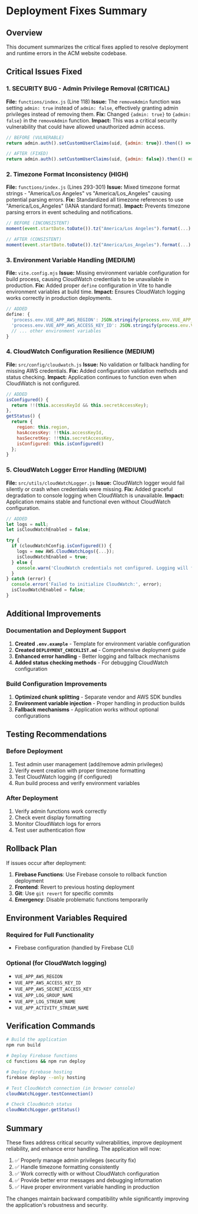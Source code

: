 # Deployment Fixes Summary

## Overview
This document summarizes the critical fixes applied to resolve deployment and runtime errors in the ACM website codebase.

## Critical Issues Fixed

### 1. **SECURITY BUG - Admin Privilege Removal (CRITICAL)**
**File:** `functions/index.js` (Line 118)
**Issue:** The `removeAdmin` function was setting `admin: true` instead of `admin: false`, effectively granting admin privileges instead of removing them.
**Fix:** Changed `{admin: true}` to `{admin: false}` in the `removeAdmin` function.
**Impact:** This was a critical security vulnerability that could have allowed unauthorized admin access.

```javascript
// BEFORE (VULNERABLE)
return admin.auth().setCustomUserClaims(uid, {admin: true}).then(() => {

// AFTER (FIXED)
return admin.auth().setCustomUserClaims(uid, {admin: false}).then(() => {
```

### 2. **Timezone Format Inconsistency (HIGH)**
**File:** `functions/index.js` (Lines 293-301)
**Issue:** Mixed timezone format strings - "America/Los Angeles" vs "America/Los_Angeles" causing potential parsing errors.
**Fix:** Standardized all timezone references to use "America/Los_Angeles" (IANA standard format).
**Impact:** Prevents timezone parsing errors in event scheduling and notifications.

```javascript
// BEFORE (INCONSISTENT)
moment(event.startDate.toDate()).tz("America/Los Angeles").format(...)

// AFTER (CONSISTENT)
moment(event.startDate.toDate()).tz("America/Los_Angeles").format(...)
```

### 3. **Environment Variable Handling (MEDIUM)**
**File:** `vite.config.mjs`
**Issue:** Missing environment variable configuration for build process, causing CloudWatch credentials to be unavailable in production.
**Fix:** Added proper `define` configuration in Vite to handle environment variables at build time.
**Impact:** Ensures CloudWatch logging works correctly in production deployments.

```javascript
// ADDED
define: {
  'process.env.VUE_APP_AWS_REGION': JSON.stringify(process.env.VUE_APP_AWS_REGION),
  'process.env.VUE_APP_AWS_ACCESS_KEY_ID': JSON.stringify(process.env.VUE_APP_AWS_ACCESS_KEY_ID),
  // ... other environment variables
}
```

### 4. **CloudWatch Configuration Resilience (MEDIUM)**
**File:** `src/config/cloudwatch.js`
**Issue:** No validation or fallback handling for missing AWS credentials.
**Fix:** Added configuration validation methods and status checking.
**Impact:** Application continues to function even when CloudWatch is not configured.

```javascript
// ADDED
isConfigured() {
  return !!(this.accessKeyId && this.secretAccessKey);
},
getStatus() {
  return {
    region: this.region,
    hasAccessKey: !!this.accessKeyId,
    hasSecretKey: !!this.secretAccessKey,
    isConfigured: this.isConfigured()
  };
}
```

### 5. **CloudWatch Logger Error Handling (MEDIUM)**
**File:** `src/utils/cloudWatchLogger.js`
**Issue:** CloudWatch logger would fail silently or crash when credentials were missing.
**Fix:** Added graceful degradation to console logging when CloudWatch is unavailable.
**Impact:** Application remains stable and functional even without CloudWatch configuration.

```javascript
// ADDED
let logs = null;
let isCloudWatchEnabled = false;

try {
  if (cloudWatchConfig.isConfigured()) {
    logs = new AWS.CloudWatchLogs({...});
    isCloudWatchEnabled = true;
  } else {
    console.warn('CloudWatch credentials not configured. Logging will fall back to console only.');
  }
} catch (error) {
  console.error('Failed to initialize CloudWatch:', error);
  isCloudWatchEnabled = false;
}
```

## Additional Improvements

### Documentation and Deployment Support
1. **Created `.env.example`** - Template for environment variable configuration
2. **Created `DEPLOYMENT_CHECKLIST.md`** - Comprehensive deployment guide
3. **Enhanced error handling** - Better logging and fallback mechanisms
4. **Added status checking methods** - For debugging CloudWatch configuration

### Build Configuration Improvements
1. **Optimized chunk splitting** - Separate vendor and AWS SDK bundles
2. **Environment variable injection** - Proper handling in production builds
3. **Fallback mechanisms** - Application works without optional configurations

## Testing Recommendations

### Before Deployment
1. Test admin user management (add/remove admin privileges)
2. Verify event creation with proper timezone formatting
3. Test CloudWatch logging (if configured)
4. Run build process and verify environment variables

### After Deployment
1. Verify admin functions work correctly
2. Check event display formatting
3. Monitor CloudWatch logs for errors
4. Test user authentication flow

## Rollback Plan

If issues occur after deployment:
1. **Firebase Functions**: Use Firebase console to rollback function deployment
2. **Frontend**: Revert to previous hosting deployment
3. **Git**: Use `git revert` for specific commits
4. **Emergency**: Disable problematic functions temporarily

## Environment Variables Required

### Required for Full Functionality
- Firebase configuration (handled by Firebase CLI)

### Optional (for CloudWatch logging)
- `VUE_APP_AWS_REGION`
- `VUE_APP_AWS_ACCESS_KEY_ID`
- `VUE_APP_AWS_SECRET_ACCESS_KEY`
- `VUE_APP_LOG_GROUP_NAME`
- `VUE_APP_LOG_STREAM_NAME`
- `VUE_APP_ACTIVITY_STREAM_NAME`

## Verification Commands

```bash
# Build the application
npm run build

# Deploy Firebase functions
cd functions && npm run deploy

# Deploy Firebase hosting
firebase deploy --only hosting

# Test CloudWatch connection (in browser console)
cloudWatchLogger.testConnection()

# Check CloudWatch status
cloudWatchLogger.getStatus()
```

## Summary

These fixes address critical security vulnerabilities, improve deployment reliability, and enhance error handling. The application will now:

1. ✅ Properly manage admin privileges (security fix)
2. ✅ Handle timezone formatting consistently
3. ✅ Work correctly with or without CloudWatch configuration
4. ✅ Provide better error messages and debugging information
5. ✅ Have proper environment variable handling in production

The changes maintain backward compatibility while significantly improving the application's robustness and security.